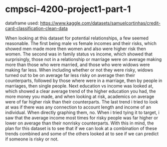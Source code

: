 # cmpsci-4200-project1-part-1
dataframe used: https://www.kaggle.com/datasets/samuelcortinhas/credit-card-classification-clean-data

When looking at this dataset for potential relationships, a few seemed reasonable. The first being male vs female incomes and their risks, which showed men made more then women and also were higher risk then women. The second was in family status vs income, which showed that surprisingly, those not in a relationship or marriage were on average making more than those who were married, and those who were widows were making far less. When including whether or not they were risky, widows turned out to be on average far less risky on average then their counterparts, followed by those where were in a marriage, then by people in marriages, then single people.  Next education vs income was looked at, which showed a clear average trend of the higher education you had, the more money you made, and when looking at risk,  academics on average were of far higher risk than their counterparts. The last trend i tried to look at was if there was any connection to account length and income of an individual. When directly graphing them, no. When i tried tying it to target, i saw that the average income most times for risky people was far higher or lower on average than their nonrisky counterparts. With this in mind, the plan for this dataset is to see that if we can look at a combination of these trends combined and some of the others looked at to see if we can predict if someone is risky or not.
